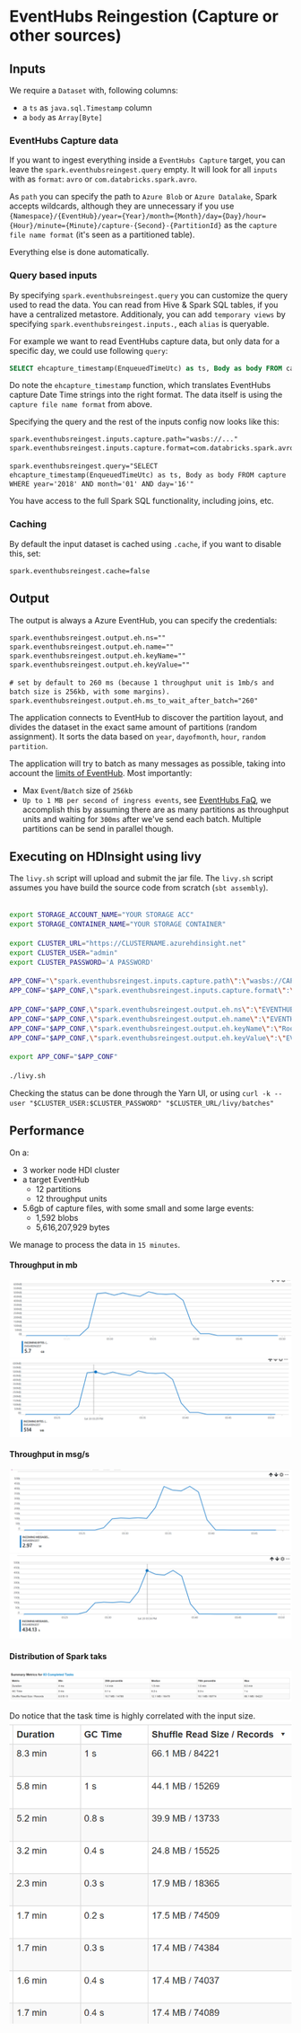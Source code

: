 # EventHubs Reingestion (Capture or other sources)

## Inputs

We require a `Dataset` with, following columns:
* a `ts` as `java.sql.Timestamp` column
* a `body` as `Array[Byte]`

### EventHubs Capture data
If you want to ingest everything inside a `EventHubs Capture` target, you can leave the `spark.eventhubsreingest.query` 
empty. It will look for all `inputs` with as `format`: `avro` or `com.databricks.spark.avro`. 

As `path` you can specify the path to `Azure Blob` or `Azure Datalake`, Spark accepts wildcards, although they are 
unnecessary if you use 
`{Namespace}/{EventHub}/year={Year}/month={Month}/day={Day}/hour={Hour}/minute={Minute}/capture-{Second}-{PartitionId}` 
as the `capture file name format` (it's seen as a partitioned table).

Everything else is done automatically.

### Query based inputs 
By specifying `spark.eventhubsreingest.query` you can customize the query used to read the data.
You can read from Hive & Spark SQL tables, if you have a centralized metastore. Additionaly, you can add `temporary views` 
by specifying `spark.eventhubsreingest.inputs.`, each `alias` is queryable. 

For example we want to read EventHubs capture data, but only data for a specific day, we could use following `query`:

```sql
SELECT ehcapture_timestamp(EnqueuedTimeUtc) as ts, Body as body FROM capture WHERE year='2018' AND month='01' AND day='16'
```

Do note the `ehcapture_timestamp` function, which translates EventHubs capture Date Time strings into the right format. 
The data itself is using the `capture file name format` from above.

Specifying the query and the rest of the inputs config now looks like this:

```
spark.eventhubsreingest.inputs.capture.path="wasbs://..."
spark.eventhubsreingest.inputs.capture.format=com.databricks.spark.avro

spark.eventhubsreingest.query="SELECT ehcapture_timestamp(EnqueuedTimeUtc) as ts, Body as body FROM capture WHERE year='2018' AND month='01' AND day='16'"
```

You have access to the full Spark SQL functionality, including joins, etc.

### Caching

By default the input dataset is cached using `.cache`, if you want to disable this, set:
```
spark.eventhubsreingest.cache=false
```

## Output

The output is always a Azure EventHub, you can specify the credentials:
```
spark.eventhubsreingest.output.eh.ns=""
spark.eventhubsreingest.output.eh.name=""
spark.eventhubsreingest.output.eh.keyName=""
spark.eventhubsreingest.output.eh.keyValue=""

# set by default to 260 ms (because 1 throughput unit is 1mb/s and batch size is 256kb, with some margins).
spark.eventhubsreingest.output.eh.ms_to_wait_after_batch="260"
```

The application connects to EventHub to discover the partition layout, and divides the dataset in the exact 
same amount of partitions (random assignment). It sorts the data based on `year`, `dayofmonth`, `hour`, 
`random partition`.

The application will try to batch as many messages as possible, taking into account the [limits
of EventHub](https://docs.microsoft.com/en-us/azure/event-hubs/event-hubs-quotas). Most importantly:
* Max `Event`/`Batch` size of `256kb`
* `Up to 1 MB per second of ingress events`, 
see [EventHubs FaQ](https://docs.microsoft.com/en-us/azure/event-hubs/event-hubs-faq), we accomplish
this by assuming there are as many partitions as throughput units and waiting for `300ms` after we've send 
each batch. Multiple partitions can be send in parallel though. 

## Executing on HDInsight using livy

The `livy.sh` script will upload and submit the jar file. The `livy.sh` script assumes you have build the source code from scratch (`sbt assembly`).

```bash

export STORAGE_ACCOUNT_NAME="YOUR STORAGE ACC"
export STORAGE_CONTAINER_NAME="YOUR STORAGE CONTAINER"

export CLUSTER_URL="https://CLUSTERNAME.azurehdinsight.net"
export CLUSTER_USER="admin"
export CLUSTER_PASSWORD='A PASSWORD'

APP_CONF="\"spark.eventhubsreingest.inputs.capture.path\":\"wasbs://CAPTURE_CONTAINER@CAPTURE_STORAGE_ACC.blob.core.windows.net/PATH_TO_FILES/\""
APP_CONF="$APP_CONF,\"spark.eventhubsreingest.inputs.capture.format\":\"avro\""

APP_CONF="$APP_CONF,\"spark.eventhubsreingest.output.eh.ns\":\"EVENTHUB NAMESPACE\""
APP_CONF="$APP_CONF,\"spark.eventhubsreingest.output.eh.name\":\"EVENTHUB NAME\""
APP_CONF="$APP_CONF,\"spark.eventhubsreingest.output.eh.keyName\":\"RootManageSharedAccessKey\""
APP_CONF="$APP_CONF,\"spark.eventhubsreingest.output.eh.keyValue\":\"EVENTHUB Key"

export APP_CONF="$APP_CONF"

./livy.sh
```

Checking the status can be done through the Yarn UI, or using
`curl -k --user "$CLUSTER_USER:$CLUSTER_PASSWORD" "$CLUSTER_URL/livy/batches"`

## Performance

On a:
* 3 worker node HDI cluster
* a target EventHub
  * 12 partitions
  * 12 throughput units
* 5.6gb of capture files, with some small and some large events:
  * 1,592 blobs
  * 5,616,207,929 bytes
  
We manage to process the data in `15 minutes`. 

#### Throughput in mb
![Number of incoming megabytes](docs/assets/nr_of_mb.png)
![Number of incoming megabytes per min](docs/assets/nr_of_mb_min.png)


#### Throughput in msg/s
![Number of Incoming Messages](docs/assets/nr_msgs.png)
![Number of Incoming Messages per min](docs/assets/nr_msgs_min.png)

#### Distribution of Spark taks
![Spark Task distribution](docs/assets/spark_summary.png)

Do notice that the task time is highly correlated with the input size.
![Spark Task distribution](docs/assets/spark_min_related_to_size.png)
